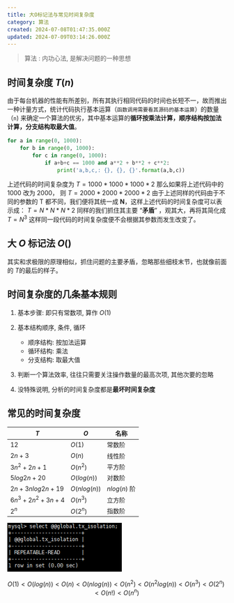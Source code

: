```yaml
---
title: 大O标记法与常见时间复杂度
category: 算法
created: 2024-07-08T01:47:35.000Z
updated: 2024-07-09T03:14:26.000Z
---
```

> 算法 : 内功心法, 是解决问题的一种思想

## 时间复杂度 $T(n)$

由于每台机器的性能有所差别，所有其执行相同代码的时间也长短不一，故而推出一种计量方式，统计代码执行基本运算（`函数调用需要看其源码的基本运算`）的数量（`n`) 来确定一个算法的优劣，其中基本运算的**循环按乘法计算，顺序结构按加法计算，分支结构取最大值**。

```python
for a in range(0, 1000): 
    for b in range(0, 1000):
        for c in range(0, 1000):
            if a+b+c == 1000 and a**2 + b**2 + c**2:
                print('a,b,c,: {}, {}, {}'.format(a,b,c))
```

上述代码的时间复杂度为
$T = 1000 * 1000 * 1000 * 2$
那么如果将上述代码中的 1000 改为 2000， 则
$T = 2000 * 2000 * 2000 * 2$
由于上述同样的代码由于不同的参数的 T 都不同，我们便将其统一成 **N**，这样上述代码的时间复杂度可以表示成：
$T = N * N * N * 2$
同样的我们抓住其主要 “**矛盾**” ，观其大，再将其简化成
$T= N^3$
这样同一段代码的时间复杂度便不会根据其参数而发生改变了。

## 大 $O$ 标记法 $O()$

其实和求极限的原理相似，抓住问题的主要矛盾，忽略那些细枝末节，也就像前面的 $T$的最后的样子。

## 时间复杂度的几条基本规则

1. 基本步骤: 即只有常数项, 算作 $O(1)$
2. 基本结构顺序, 条件, 循环

   - 顺序结构: 按加法运算
   - 循环结构: 乘法
   - 分支结构: 取最大值
3. 判断一个算法效率, 往往只需要关注操作数量的最高次项, 其他次要的忽略
4. 没特殊说明, 分析的时间复杂度都是**最坏时间复杂度**

## 常见的时间复杂度

|$T$|$O$|名称|
| -| -| ------|
|$12$|$O(1)$|常数阶|
|$2n+3$|$O(n)$|线性阶|
|$3n^2+2n+1$|$O(n^2)$|平方阶|
|$5log2n+20$|$O(log(n))$|对数阶|
|$2n+3nlog2n+19$|$O(nlog(n))$|$nlog(n)$ 阶|
|$6n^3+2n^2+3n+4$|$O(n^3)$|立方阶|
|$2^n$|$O(2^n)$|指数阶|

​![MpUo3s](assets/net-img-202407051025319-20240709111737-mc34q3r.png)​

$$
O(1) < O(log(n)) < O(n) < O(nlog(n)) < O(n^2)< O(n ^ 2log(n)) < O(n^3) < O(2^n) < O(n!) < O(n^n)
$$
